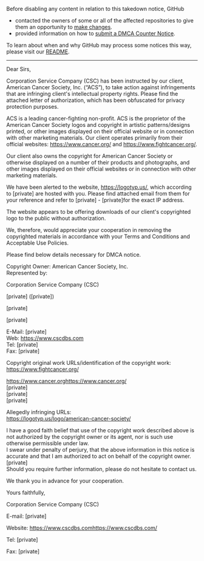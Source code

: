 Before disabling any content in relation to this takedown notice, GitHub
- contacted the owners of some or all of the affected repositories to give them an opportunity to [make changes](https://docs.github.com/en/github/site-policy/dmca-takedown-policy#a-how-does-this-actually-work).
- provided information on how to [submit a DMCA Counter Notice](https://docs.github.com/en/articles/guide-to-submitting-a-dmca-counter-notice).

To learn about when and why GitHub may process some notices this way, please visit our [README](https://github.com/github/dmca/blob/master/README.md#anatomy-of-a-takedown-notice).

---

Dear Sirs,

Corporation Service Company (CSC) has been instructed by our client, American Cancer Society, Inc. (“ACS”), to take action against infringements that are infringing client's intellectual property rights. Please find the attached letter of authorization, which has been obfuscated for privacy protection purposes.

ACS is a leading cancer-fighting non-profit. ACS is the proprietor of the American Cancer Society logos and copyright in artistic patterns/designs printed, or other images displayed on their official website or in connection with other marketing materials. Our client operates primarily from their official websites: https://www.cancer.org/ and https://www.fightcancer.org/.

Our client also owns the copyright for American Cancer Society or otherwise displayed on a number of their products and photographs, and other images displayed on their official websites or in connection with other marketing materials.

We have been alerted to the website, https://logotyp.us/, which according to [private] are hosted with you. Please find attached email from them for your reference and refer to [private] - [private]for the exact IP address.

The website appears to be offering downloads of our client's copyrighted logo to the public without authorization.

We, therefore, would appreciate your cooperation in removing the copyrighted materials in accordance with your Terms and Conditions and Acceptable Use Policies.

Please find below details necessary for DMCA notice.

Copyright Owner: American Cancer Society, Inc.  
Represented by:

Corporation Service Company (CSC)  

[private] ([private])

[private]

[private]

E-Mail: [private]  
Web: https://www.cscdbs.com  
Tel: [private]  
Fax: [private]  

Copyright original work URLs/identification of the copyright work:  
https://www.fightcancer.org/

https://www.cancer.orghttps://www.cancer.org/  
[private]  
[private]  
[private]  

Allegedly infringing URLs:  
https://logotyp.us/logo/american-cancer-society/

I have a good faith belief that use of the copyright work described above is not authorized by the copyright owner or its agent, nor is such use otherwise permissible under law.  
I swear under penalty of perjury, that the above information in this notice is accurate and that I am authorized to act on behalf of the copyright owner.  
[private]  
Should you require further information, please do not hesitate to contact us.

We thank you in advance for your cooperation.

Yours faithfully,

Corporation Service Company (CSC)  

E-mail: [private]  

Website: https://www.cscdbs.comhttps://www.cscdbs.com/

Tel: [private]  

Fax: [private]  
